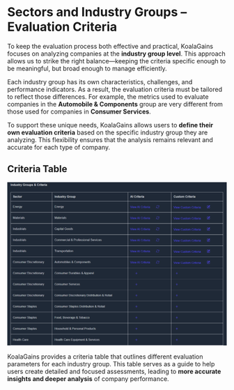 # Sectors and Industry Groups – Evaluation Criteria

To keep the evaluation process both effective and practical, KoalaGains focuses on analyzing companies at the **industry group level**. This approach allows us to strike the right balance—keeping the criteria specific enough to be meaningful, but broad enough to manage efficiently.

Each industry group has its own characteristics, challenges, and performance indicators. As a result, the evaluation criteria must be tailored to reflect those differences. For example, the metrics used to evaluate companies in the **Automobile & Components** group are very different from those used for companies in **Consumer Services**.

To support these unique needs, KoalaGains allows users to **define their own evaluation criteria** based on the specific industry group they are analyzing. This flexibility ensures that the analysis remains relevant and accurate for each type of company.

## Criteria Table

![Criteria table](./images/criteira_and_report/criteria-table.png)

KoalaGains provides a criteria table that outlines different evaluation parameters for each industry group. This table serves as a guide to help users create detailed and focused assessments, leading to **more accurate insights and deeper analysis** of company performance.
